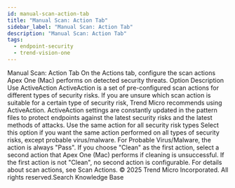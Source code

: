 ```yaml
---
id: manual-scan-action-tab
title: "Manual Scan: Action Tab"
sidebar_label: "Manual Scan: Action Tab"
description: "Manual Scan: Action Tab"
tags:
  - endpoint-security
  - trend-vision-one
---
```


 Manual Scan: Action Tab On the Actions tab, configure the scan actions Apex One (Mac) performs on detected security threats. Option Description Use ActiveAction ActiveAction is a set of pre-configured scan actions for different types of security risks. If you are unsure which scan action is suitable for a certain type of security risk, Trend Micro recommends using ActiveAction. ActiveAction settings are constantly updated in the pattern files to protect endpoints against the latest security risks and the latest methods of attacks. Use the same action for all security risk types Select this option if you want the same action performed on all types of security risks, except probable virus/malware. For Probable Virus/Malware, the action is always "Pass". If you choose "Clean" as the first action, select a second action that Apex One (Mac) performs if cleaning is unsuccessful. If the first action is not "Clean", no second action is configurable. For details about scan actions, see Scan Actions. © 2025 Trend Micro Incorporated. All rights reserved.Search Knowledge Base